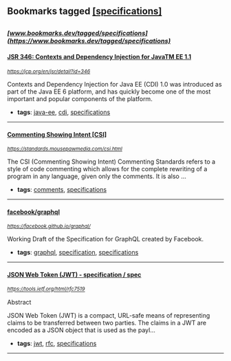 ## Bookmarks tagged [[specifications]](https://www.bookmarks.dev/search?q=[specifications])

_<sup><sup>[www.bookmarks.dev/tagged/specifications](https://www.bookmarks.dev/tagged/specifications)</sup></sup>_
---
#### [JSR 346: Contexts and Dependency Injection for JavaTM EE 1.1](https://jcp.org/en/jsr/detail?id=346)
_<sup>https://jcp.org/en/jsr/detail?id=346</sup>_

Contexts and Dependency Injection for Java EE (CDI) 1.0 was introduced as part of the Java EE 6 platform, and has quickly become one of the most important and popular components of the platform.
* **tags**: [java-ee](../tagged/java-ee.md), [cdi](../tagged/cdi.md), [specifications](../tagged/specifications.md)
---
#### [Commenting Showing Intent [CSI]](https://standards.mousepawmedia.com/csi.html)
_<sup>https://standards.mousepawmedia.com/csi.html</sup>_

The CSI (Commenting Showing Intent) Commenting Standards refers to a style of code commenting which allows for the complete rewriting of a program in any language, given only the comments. It is also ...
* **tags**: [comments](../tagged/comments.md), [specifications](../tagged/specifications.md)
---
#### [facebook/graphql](https://facebook.github.io/graphql/)
_<sup>https://facebook.github.io/graphql/</sup>_

Working Draft of the Specification for GraphQL created by Facebook.
* **tags**: [graphql](../tagged/graphql.md), [specification](../tagged/specification.md), [specifications](../tagged/specifications.md)
---
#### [JSON Web Token (JWT) - specification / spec](https://tools.ietf.org/html/rfc7519)
_<sup>https://tools.ietf.org/html/rfc7519</sup>_

Abstract

JSON Web Token (JWT) is a compact, URL-safe means of representing claims to be transferred between two parties.  The claims in a JWT are encoded as a JSON object that is used as the payl...
* **tags**: [jwt](../tagged/jwt.md), [rfc](../tagged/rfc.md), [specifications](../tagged/specifications.md)
---
